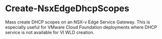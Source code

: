 # Create-NsxEdgeDhcpScopes
Mass create DHCP scopes on an NSX-v Edge Service Gateway. This is especially useful for VMware Cloud Foundation deployments where DHCP service is not available for VI WLD creation.
